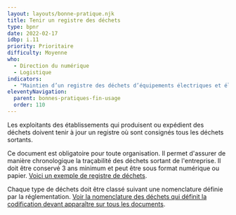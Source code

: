 ```yaml
---
layout: layouts/bonne-pratique.njk
title: Tenir un registre des déchets
type: bpnr
date: 2022-02-17
idbp: i.11
priority: Prioritaire
difficulty: Moyenne
who:
  - Direction du numérique
  - Logistique
indicators:
  - "Maintien d’un registre des déchets d’équipements électriques et électroniques et des consommables : oui / non"
eleventyNavigation:
  parent: bonnes-pratiques-fin-usage
  order: 110
---
```


Les exploitants des établissements qui produisent ou expédient des déchets doivent tenir à jour un registre où sont consignés tous les déchets sortants.

Ce document est obligatoire pour toute organisation. Il permet d'assurer de manière chronologique la traçabilité des déchets sortant de l'entreprise. Il doit être conservé 3 ans minimum et peut être sous format numérique ou papier. [Voici un exemple de registre de déchets](http://www.ademe.fr/sites/default/files/assets/documents/gisement_dechet.xlsx).

Chaque type de déchets doit être classé suivant une nomenclature définie par la réglementation. [Voir la nomenclature des déchets qui définit la codification devant apparaître sur tous les documents](http://www.ademe.fr/sites/default/files/assets/documents/nomenclature_dechets.pdf).
